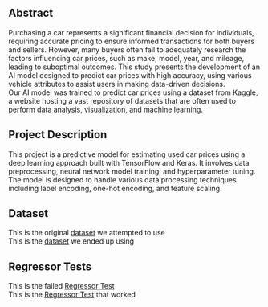 ## Abstract <br>
Purchasing a car represents a significant financial decision for individuals, requiring accurate pricing to ensure informed transactions for both buyers and sellers. However, many buyers often fail to adequately research the factors influencing car prices, 
such as make, model, year, and mileage, leading to suboptimal outcomes. This study presents the development of an AI model designed to predict car prices with high accuracy, using various vehicle attributes to assist users in making data-driven decisions.
<br>
Our AI model was trained to predict car prices using a dataset from Kaggle, a website hosting a vast repository of datasets that are often used to perform data analysis, visualization, and machine learning. 
## Project Description
This project is a predictive model for estimating used car prices using a deep learning approach built with TensorFlow and Keras. It involves data preprocessing, neural network model training, and hyperparameter tuning. The model is designed to handle various data processing techniques including label encoding, one-hot encoding, and feature scaling.

## Dataset 
This is the original [dataset](used_cars.csv) we attempted to use 
<br>
This is the [dataset](used_cars_clean.csv) we ended up using

## Regressor Tests
This is the failed [Regressor Test](XGBoostTest.ipynb) <br>
This is the [Regressor Test](UsedCarXGBRegressor.ipynb) that worked
